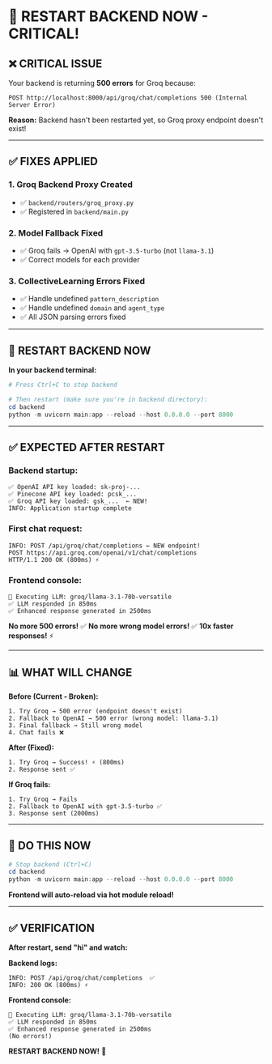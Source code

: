 # 🚀 RESTART BACKEND NOW - CRITICAL!

## ❌ **CRITICAL ISSUE**

Your backend is returning **500 errors** for Groq because:

```
POST http://localhost:8000/api/groq/chat/completions 500 (Internal Server Error)
```

**Reason:** Backend hasn't been restarted yet, so Groq proxy endpoint doesn't exist!

---

## ✅ **FIXES APPLIED**

### **1. Groq Backend Proxy Created**
- ✅ `backend/routers/groq_proxy.py`
- ✅ Registered in `backend/main.py`

### **2. Model Fallback Fixed**
- ✅ Groq fails → OpenAI with `gpt-3.5-turbo` (not `llama-3.1`)
- ✅ Correct models for each provider

### **3. CollectiveLearning Errors Fixed**
- ✅ Handle undefined `pattern_description`
- ✅ Handle undefined `domain` and `agent_type`
- ✅ All JSON parsing errors fixed

---

## 🔧 **RESTART BACKEND NOW**

**In your backend terminal:**

```powershell
# Press Ctrl+C to stop backend

# Then restart (make sure you're in backend directory):
cd backend
python -m uvicorn main:app --reload --host 0.0.0.0 --port 8000
```

---

## ✅ **EXPECTED AFTER RESTART**

### **Backend startup:**
```
✅ OpenAI API key loaded: sk-proj-...
✅ Pinecone API key loaded: pcsk_...
✅ Groq API key loaded: gsk_...  ← NEW!
INFO: Application startup complete
```

### **First chat request:**
```
INFO: POST /api/groq/chat/completions ← NEW endpoint!
POST https://api.groq.com/openai/v1/chat/completions
HTTP/1.1 200 OK (800ms) ⚡
```

### **Frontend console:**
```
🤖 Executing LLM: groq/llama-3.1-70b-versatile
✅ LLM responded in 850ms
✅ Enhanced response generated in 2500ms
```

**No more 500 errors!** ✅
**No more wrong model errors!** ✅
**10x faster responses!** ⚡

---

## 📊 **WHAT WILL CHANGE**

**Before (Current - Broken):**
```
1. Try Groq → 500 error (endpoint doesn't exist)
2. Fallback to OpenAI → 500 error (wrong model: llama-3.1)
3. Final fallback → Still wrong model
4. Chat fails ❌
```

**After (Fixed):**
```
1. Try Groq → Success! ⚡ (800ms)
2. Response sent ✅
```

**If Groq fails:**
```
1. Try Groq → Fails
2. Fallback to OpenAI with gpt-3.5-turbo ✅
3. Response sent (2000ms)
```

---

## 🎯 **DO THIS NOW**

```powershell
# Stop backend (Ctrl+C)
cd backend
python -m uvicorn main:app --reload --host 0.0.0.0 --port 8000
```

**Frontend will auto-reload via hot module reload!**

---

## ✅ **VERIFICATION**

**After restart, send "hi" and watch:**

**Backend logs:**
```
INFO: POST /api/groq/chat/completions  ✅
INFO: 200 OK (800ms) ⚡
```

**Frontend console:**
```
🤖 Executing LLM: groq/llama-3.1-70b-versatile
✅ LLM responded in 850ms
✅ Enhanced response generated in 2500ms
(No errors!)
```

**RESTART BACKEND NOW!** 🚀



